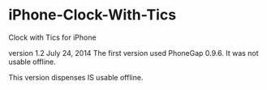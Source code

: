 iPhone-Clock-With-Tics
======================

Clock with Tics for iPhone

version 1.2 July 24, 2014
The first version used PhoneGap 0.9.6. It was not usable offline.

This version dispenses IS usable offline.
